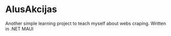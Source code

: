 # AlusAkcijas

Another simple learning project to teach myself about webs craping. 
Written in .NET MAUI
